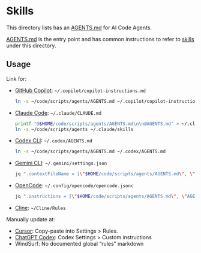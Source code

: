 # Skills

This directory lists has an [AGENTS.md](AGENTS.md) for AI Code Agents.

[AGENTS.md](AGENTS.md) is the entry point and has common instructions to refer to [skills](https://docs.claude.com/en/docs/agents-and-tools/agent-skills/overview) under this directory.

## Usage

Link for:

- [GitHub Copilot](https://code.visualstudio.com/docs/copilot/copilot-customization#_custom-instructions): `~/.copilot/copilot-instructions.md`
  ```bash
  ln -s ~/code/scripts/agents/AGENTS.md ~/.copilot/copilot-instructions.md
  ```
- [Claude Code](https://docs.anthropic.com/en/docs/claude-code/memory): `~/.claude/CLAUDE.md`
  ```bash
  printf "@$HOME/code/scripts/agents/AGENTS.md\n\n@AGENTS.md" > ~/.claude/CLAUDE.md
  ln -s ~/code/scripts/agents ~/.claude/skills
  ```
- [Codex CLI](https://github.com/openai/codex): `~/.codex/AGENTS.md`
  ```bash
  ln -s ~/code/scripts/agents/AGENTS.md ~/.codex/AGENTS.md
  ```
- [Gemini CLI](https://github.com/google-gemini/gemini-cli/blob/f21ff093897980a51a4ad1ea6ee167dee53416b6/docs/cli/configuration.md?plain=1#L40): `~/.gemini/settings.json`
  ```bash
  jq ".contextFileName = [\"$HOME/code/scripts/agents/AGENTS.md\", \"AGENTS.md\"]" ~/.gemini/settings.json | sponge ~/.gemini/settings.json
  ```
- [OpenCode](https://opencode.ai/docs/config/): `~/.config/opencode/opencode.jsonc`
  ```bash
  jq ".instructions = [\"$HOME/code/scripts/agents/AGENTS.md\", \"AGENTS.md\"]" ~/.config/opencode/opencode.jsonc | sponge ~/.config/opencode/opencode.jsonc
  ```
- [Cline](https://docs.cline.bot/features/cline-rules): `~/Cline/Rules`

Manually update at:

- [Cursor](https://docs.cursor.com/en/context/rules#user-rules): Copy-paste into Settings > Rules.
- [ChatGPT Codex](https://chatgpt.com/codex): Codex Settings > Custom instructions
- WindSurf: No documented global “rules” markdown

